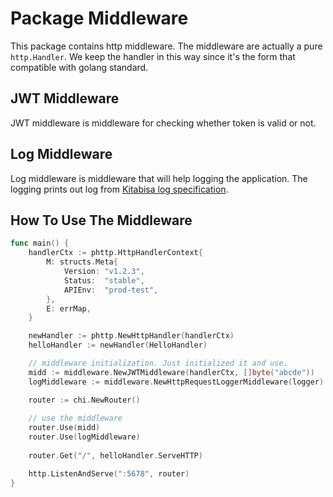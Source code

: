 # Package Middleware

This package contains http middleware.
The middleware are actually a pure `http.Handler`. We keep the handler in this way since it's the form that compatible with
golang standard.

## JWT Middleware
JWT middleware is middleware for checking whether token is valid or not.

## Log Middleware
Log middleware is middleware that will help logging the application. The logging prints out log from [Kitabisa log specification](https://app.gitbook.com/@kitabisa-engineering/s/backend/standardization-1/log-format).

## How To Use The Middleware
```go
func main() {
	handlerCtx := phttp.HttpHandlerContext{
		M: structs.Meta{
			Version: "v1.2.3",
			Status:  "stable",
			APIEnv:  "prod-test",
		},
		E: errMap,
	}

	newHandler := phttp.NewHttpHandler(handlerCtx)
	helloHandler := newHandler(HelloHandler)

    // middleware initialization. Just initialized it and use.
	midd := middleware.NewJWTMiddleware(handlerCtx, []byte("abcde"))
	logMiddleware := middleware.NewHttpRequestLoggerMiddleware(logger)

	router := chi.NewRouter()
    
    // use the middleware
    router.Use(midd)
    router.Use(logMiddleware)
    
	router.Get("/", helloHandler.ServeHTTP)

	http.ListenAndServe(":5678", router)
}
```